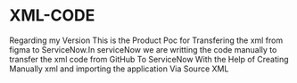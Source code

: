 # XML-CODE
Regarding my Version
This is the Product Poc for Transfering the xml from figma to ServiceNow.In serviceNow we are writting the code manually to transfer the xml code from GitHub To ServiceNow With the Help of Creating Manually xml and importing the application Via Source XML
